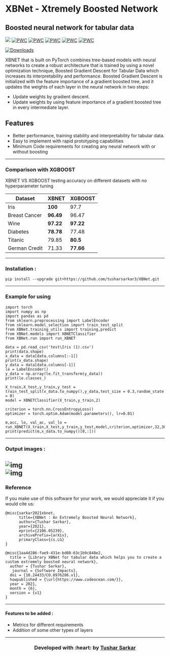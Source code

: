 # XBNet - Xtremely Boosted Network
## Boosted neural network for tabular data

[![](https://img.shields.io/badge/Made_with-PyTorch-res?style=for-the-badge&logo=pytorch)](https://pytorch.org/ "PyTorch")
[![PWC](https://img.shields.io/endpoint.svg?url=https://paperswithcode.com/badge/xbnet-an-extremely-boosted-neural-network/iris-classification-on-iris)](https://paperswithcode.com/sota/iris-classification-on-iris?p=xbnet-an-extremely-boosted-neural-network)
[![PWC](https://img.shields.io/endpoint.svg?url=https://paperswithcode.com/badge/xbnet-an-extremely-boosted-neural-network/diabetes-prediction-on-diabetes)](https://paperswithcode.com/sota/diabetes-prediction-on-diabetes?p=xbnet-an-extremely-boosted-neural-network)
[![PWC](https://img.shields.io/endpoint.svg?url=https://paperswithcode.com/badge/xbnet-an-extremely-boosted-neural-network/survival-prediction-on-titanic)](https://paperswithcode.com/sota/survival-prediction-on-titanic?p=xbnet-an-extremely-boosted-neural-network)
[![PWC](https://img.shields.io/endpoint.svg?url=https://paperswithcode.com/badge/xbnet-an-extremely-boosted-neural-network/breast-cancer-detection-on-breast-cancer-1)](https://paperswithcode.com/sota/breast-cancer-detection-on-breast-cancer-1?p=xbnet-an-extremely-boosted-neural-network)
[![PWC](https://img.shields.io/endpoint.svg?url=https://paperswithcode.com/badge/xbnet-an-extremely-boosted-neural-network/fraud-detection-on-kaggle-credit-card-fraud)](https://paperswithcode.com/sota/fraud-detection-on-kaggle-credit-card-fraud?p=xbnet-an-extremely-boosted-neural-network)
<div class='altmetric-embed' data-badge-type='donut' data-arxiv-id='2106.05239'></div>

[![Downloads](https://pepy.tech/badge/xbnet)](https://pepy.tech/project/xbnet) 
<!-- [![Downloads](https://pepy.tech/badge/xbnet/month)](https://pepy.tech/project/xbnet)
[![Downloads](https://pepy.tech/badge/xbnet/week)](https://pepy.tech/project/xbnet) -->

XBNET that is built on PyTorch combines tree-based models with neural networks to create a robust architecture that is trained by using
a novel optimization technique, Boosted Gradient Descent for Tabular
Data which increases its interpretability and performance. Boosted Gradient Descent is initialized with the
feature importance of a gradient boosted tree, and it updates the weights of each
layer in the neural network in two steps:
- Update weights by gradient descent.
- Update weights by using feature importance of a gradient boosted tree
in every intermediate layer.

## Features

- Better performance, training stability and interpretability for tabular data.
- Easy to implement with rapid prototyping capabilities
- Minimum Code requirements for creating any neural network with or without boosting
---
### Comparison with XGBOOST
XBNET VS XGBOOST testing accuracy on different datasets with no hyperparameter tuning

| Dataset | XBNET  | XGBOOST |
| ---------------- | ---------------- | ---------------- |
| Iris  | <b>100</b>  | 97.7 |
| Breast Cancer  | <b>96.49</b>  | 96.47 |
| Wine  | <b>97.22</b>  | <b>97.22</b> |
| Diabetes  | <b>78.78</b>  | 77.48 |
| Titanic  | 79.85  | <b>80.5</b> |
| German Credit  | 71.33  | <b>77.66</b> |

---
### Installation :
```
pip install --upgrade git+https://github.com/tusharsarkar3/XBNet.git
```
---

### Example for using
```
import torch
import numpy as np
import pandas as pd
from sklearn.preprocessing import LabelEncoder
from sklearn.model_selection import train_test_split
from XBNet.training_utils import training,predict
from XBNet.models import XBNETClassifier
from XBNet.run import run_XBNET

data = pd.read_csv('test\Iris (1).csv')
print(data.shape)
x_data = data[data.columns[:-1]]
print(x_data.shape)
y_data = data[data.columns[-1]]
le = LabelEncoder()
y_data = np.array(le.fit_transform(y_data))
print(le.classes_)

X_train,X_test,y_train,y_test = train_test_split(x_data.to_numpy(),y_data,test_size = 0.3,random_state = 0)
model = XBNETClassifier(X_train,y_train,2)

criterion = torch.nn.CrossEntropyLoss()
optimizer = torch.optim.Adam(model.parameters(), lr=0.01)

m,acc, lo, val_ac, val_lo = run_XBNET(X_train,X_test,y_train,y_test,model,criterion,optimizer,32,300)
print(predict(m,x_data.to_numpy()[0,:]))
```
---
### Output images :

![img](screenshots/Results_metrics.png)  
![img](screenshots/results_graph.png)
---

### Reference
If you make use of this software for your work, we would appreciate it if you would cite us:
```
@misc{sarkar2021xbnet,
      title={XBNet : An Extremely Boosted Neural Network}, 
      author={Tushar Sarkar},
      year={2021},
      eprint={2106.05239},
      archivePrefix={arXiv},
      primaryClass={cs.LG}
}
```

```
@misc{1aa4d286-fae9-431e-bd08-63c1b9c848e2,
  title = {Library XBNet for tabular data which helps you to create a custom extremely boosted neural network},
  author = {Tushar Sarkar},
   journal = {Software Impacts},
  doi = {10.24433/CO.8976286.v1}, 
  howpublished = {\url{https://www.codeocean.com/}},
  year = 2021,
  month = {6},
  version = {v1}
}
```

---
 #### Features to be added :
- Metrics for different requirements
- Addition of some other types of layers

---

<h3 align="center"><b>Developed with :heart: by <a href="https://github.com/tusharsarkar3">Tushar Sarkar</a>